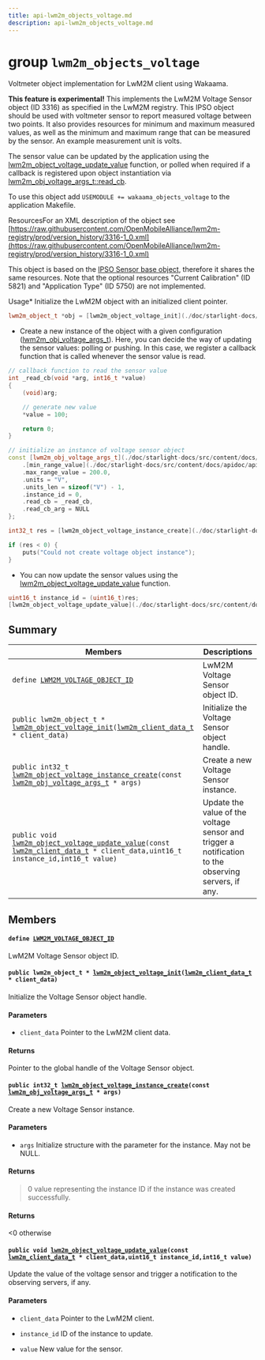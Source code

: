 ```yaml
---
title: api-lwm2m_objects_voltage.md
description: api-lwm2m_objects_voltage.md
---
```

# group `lwm2m_objects_voltage` 

Voltmeter object implementation for LwM2M client using Wakaama.

**This feature is experimental!**
 This implements the LwM2M Voltage Sensor object (ID 3316) as specified in the LwM2M registry. This IPSO object should be used with voltmeter sensor to report measured voltage between two points. It also provides resources for minimum and maximum measured values, as well as the minimum and maximum range that can be measured by the sensor. An example measurement unit is volts.

The sensor value can be updated by the application using the [lwm2m_object_voltage_update_value](./doc/starlight-docs/src/content/docs/apidoc/api-undefined.md#group__lwm2m__objects__voltage_1ga20500025fc2b34227733259d31ce0b45) function, or polled when required if a callback is registered upon object instantiation via [lwm2m_obj_voltage_args_t::read_cb](./doc/starlight-docs/src/content/docs/apidoc/api-lwm2m_objects_ipso_sensor_base.md#structlwm2m__obj__ipso__sensor__base__args_1a2f28f2cc94171b2cbec8220aae925cf7).

To use this object add `USEMODULE += wakaama_objects_voltage` to the application Makefile.

ResourcesFor an XML description of the object see [https://raw.githubusercontent.com/OpenMobileAlliance/lwm2m-registry/prod/version_history/3316-1_0.xml](https://raw.githubusercontent.com/OpenMobileAlliance/lwm2m-registry/prod/version_history/3316-1_0.xml)

This object is based on the [IPSO Sensor base object](./doc/starlight-docs/src/content/docs/apidoc/api-undefined.md#group__lwm2m__objects__ipso__sensor__base), therefore it shares the same resources. Note that the optional resources "Current Calibration" (ID 5821) and "Application Type" (ID 5750) are not implemented.

Usage* Initialize the LwM2M object with an initialized client pointer.

```cpp
lwm2m_object_t *obj = [lwm2m_object_voltage_init](./doc/starlight-docs/src/content/docs/apidoc/api-undefined.md#group__lwm2m__objects__voltage_1ga06f591b461031442c484e979d2b70c2f)(&client_data);
```

* Create a new instance of the object with a given configuration ([lwm2m_obj_voltage_args_t](./doc/starlight-docs/src/content/docs/apidoc/api-undefined.md#group__lwm2m__objects__voltage_1gab8ca409bd20a3f369ae6299acd4601cd)). Here, you can decide the way of updating the sensor values: polling or pushing. In this case, we register a callback function that is called whenever the sensor value is read.

```cpp
// callback function to read the sensor value
int _read_cb(void *arg, int16_t *value)
{
    (void)arg;

    // generate new value
    *value = 100;

    return 0;
}

// initialize an instance of voltage sensor object
const [lwm2m_obj_voltage_args_t](./doc/starlight-docs/src/content/docs/apidoc/api-lwm2m_objects_ipso_sensor_base.md#structlwm2m__obj__ipso__sensor__base__args) voltage_args = {
    .[min_range_value](./doc/starlight-docs/src/content/docs/apidoc/api-lwm2m_objects_ipso_sensor_base.md#structlwm2m__obj__ipso__sensor__base__args_1ae92955518642dd6f13cd4db97805f2c0) = -50.0,
    .max_range_value = 200.0,
    .units = "V",
    .units_len = sizeof("V") - 1,
    .instance_id = 0,
    .read_cb = _read_cb,
    .read_cb_arg = NULL
};

int32_t res = [lwm2m_object_voltage_instance_create](./doc/starlight-docs/src/content/docs/apidoc/api-undefined.md#group__lwm2m__objects__voltage_1gadd660678ee62f81940af55182520173c)(&voltage_args);

if (res < 0) {
    puts("Could not create voltage object instance");
}
```

* You can now update the sensor values using the [lwm2m_object_voltage_update_value](./doc/starlight-docs/src/content/docs/apidoc/api-undefined.md#group__lwm2m__objects__voltage_1ga20500025fc2b34227733259d31ce0b45) function.

```cpp
uint16_t instance_id = (uint16_t)res;
[lwm2m_object_voltage_update_value](./doc/starlight-docs/src/content/docs/apidoc/api-undefined.md#group__lwm2m__objects__voltage_1ga20500025fc2b34227733259d31ce0b45)(&client_data, instance_id, new_value);
```

## Summary

 Members                        | Descriptions                                
--------------------------------|---------------------------------------------
`define `[`LWM2M_VOLTAGE_OBJECT_ID`](#group__lwm2m__objects__voltage_1ga413ca76cc1d577d4dd15d989fea6a27b)            | LwM2M Voltage Sensor object ID.
`public lwm2m_object_t * `[`lwm2m_object_voltage_init`](#group__lwm2m__objects__voltage_1ga06f591b461031442c484e979d2b70c2f)`(`[`lwm2m_client_data_t`](./doc/starlight-docs/src/content/docs/apidoc/api-lwm2m_client.md#structlwm2m__client__data__t)` * client_data)`            | Initialize the Voltage Sensor object handle.
`public int32_t `[`lwm2m_object_voltage_instance_create`](#group__lwm2m__objects__voltage_1gadd660678ee62f81940af55182520173c)`(const `[`lwm2m_obj_voltage_args_t`](./doc/starlight-docs/src/content/docs/apidoc/api-undefined.md#group__lwm2m__objects__voltage_1gab8ca409bd20a3f369ae6299acd4601cd)` * args)`            | Create a new Voltage Sensor instance.
`public void `[`lwm2m_object_voltage_update_value`](#group__lwm2m__objects__voltage_1ga20500025fc2b34227733259d31ce0b45)`(const `[`lwm2m_client_data_t`](./doc/starlight-docs/src/content/docs/apidoc/api-lwm2m_client.md#structlwm2m__client__data__t)` * client_data,uint16_t instance_id,int16_t value)`            | Update the value of the voltage sensor and trigger a notification to the observing servers, if any.

## Members

#### `define `[`LWM2M_VOLTAGE_OBJECT_ID`](#group__lwm2m__objects__voltage_1ga413ca76cc1d577d4dd15d989fea6a27b) 

LwM2M Voltage Sensor object ID.

#### `public lwm2m_object_t * `[`lwm2m_object_voltage_init`](#group__lwm2m__objects__voltage_1ga06f591b461031442c484e979d2b70c2f)`(`[`lwm2m_client_data_t`](./doc/starlight-docs/src/content/docs/apidoc/api-lwm2m_client.md#structlwm2m__client__data__t)` * client_data)` 

Initialize the Voltage Sensor object handle.

#### Parameters
* `client_data` Pointer to the LwM2M client data.

#### Returns
Pointer to the global handle of the Voltage Sensor object.

#### `public int32_t `[`lwm2m_object_voltage_instance_create`](#group__lwm2m__objects__voltage_1gadd660678ee62f81940af55182520173c)`(const `[`lwm2m_obj_voltage_args_t`](./doc/starlight-docs/src/content/docs/apidoc/api-undefined.md#group__lwm2m__objects__voltage_1gab8ca409bd20a3f369ae6299acd4601cd)` * args)` 

Create a new Voltage Sensor instance.

#### Parameters
* `args` Initialize structure with the parameter for the instance. May not be NULL.

#### Returns
> 0 value representing the instance ID if the instance was created successfully. 

#### Returns
<0 otherwise

#### `public void `[`lwm2m_object_voltage_update_value`](#group__lwm2m__objects__voltage_1ga20500025fc2b34227733259d31ce0b45)`(const `[`lwm2m_client_data_t`](./doc/starlight-docs/src/content/docs/apidoc/api-lwm2m_client.md#structlwm2m__client__data__t)` * client_data,uint16_t instance_id,int16_t value)` 

Update the value of the voltage sensor and trigger a notification to the observing servers, if any.

#### Parameters
* `client_data` Pointer to the LwM2M client. 

* `instance_id` ID of the instance to update. 

* `value` New value for the sensor.

